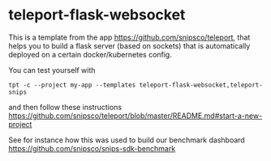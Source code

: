 # teleport-flask-websocket

This is a template from the app https://github.com/snipsco/teleport, that helps you to
build a flask server (based on sockets) that is automatically deployed on a certain docker/kubernetes
config.

You can test yourself with
```
tpt -c --project my-app --templates teleport-flask-websocket,teleport-snips
```
and then follow these instructions https://github.com/snipsco/teleport/blob/master/README.md#start-a-new-project

See for instance how this was used to build our benchmark dashboard https://github.com/snipsco/snips-sdk-benchmark
